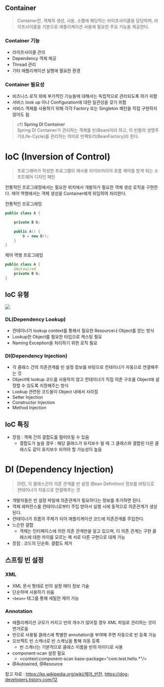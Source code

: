 ## Container
> Container란, 객체의 생성, 사용, 소멸에 해당하는 라이프사이클을 담당하며, 라이프사이클을 기본으로 애플리케이션 사용에 필요한 주요 기능을 제공한다.

### Container 기능
- 라이프사이클 관리
- Dependency 객체 제공
- Thread 관리
- 기타 애플리케이션 실행에 필요한 환경

### Container 필요성
- 비즈니스 로직 외에 부가적인 기능들에 대해서는 독립적으로 관리되도록 하기 위함
- 서비스 look up 이나 Configuration에 대한 일관성을 갖기 위함
- 서비스 객체를 사용하기 위해 각각 Factory 또는 Singleton 패턴을 직접 구현하지 않아도 됨

> cf) <b>Spring DI Container</b> <br>
> Spring DI Container가 관리하는 객체를 빈(Bean)이라 하고, 이 빈들의 생명주기(Life-Cycle)를 관리하는 의미로 빈팩토리(BeanFactory)라 한다.

# IoC (Inversion of Control)
> 프로그래머가 작성한 프로그램이 재사용 라이브러리의 흐름 제어를 받게 되는 소프트웨어 디자인 패턴

전통적인 프로그래밍에서는 필요한 위치에서 개발자가 필요한 객체 생성 로직을 구현한다.
제어 역행에서는 객체 생성을 Container에게 위임하여 처리한다.

전통적인 프로그래밍
```java
public class A {
    
    private B b;
    
    public A() {
        b = new B();
    }
}
```

제어 역행 프로그래밍
```java
public class A {
    @Autowired
    private B b;
}
```

## IoC 유형
<img src="https://user-images.githubusercontent.com/45252618/199264594-382051a3-cf5a-4782-965b-4c4c3213bda7.png">

### DL(Dependency Lookup)
- 컨테이너가 lookup context를 통해서 필요한 Resource나 Object를 얻는 방식
- Lookup한 Object를 필요한 타입으로 캐스팅 필요
- Naming Exception을 처리하기 위한 로직 필요
  
### DI(Dependency Injection)
- 각 클래스 간의 의존관계를 빈 설정 정보를 바탕으로 컨테이너가 자동으로 연결해주는 것 
- Object에 lookup 코드를 사용하지 않고 컨테이너가 직접 의존 구조를 Object에 설정할 수 있도록 지정해주는 방식 
- Lookup 관련된 코드들이 Object 내에서 사라짐
- Setter Injection 
- Constructor Injection 
- Method Injection

## IoC 특징
- 장점 : 객체 간의 결합도를 떨어뜨릴 수 있음
    - 결합도가 높을 경우 : 해당 클래스가 유지보수 될 때 그 클래스와 결합된 다른 클래스도 같이 유지보수 되어야 할 가능성이 높음

# DI (Dependency Injection)
> DI란, 각 클래스간의 의존 관계를 빈 설정 (Bean Definition) 정보를 바탕으로 컨테이너가 자동으로 연결해주는 것
- 개발자들은 빈 설정 파일에 의존관계가 필요하다는 정보를 추가하면 된다.
- 객체 레퍼런스를 컨테이너로부터 주입 받아서 실행 시에 동적으로 의존관계가 생성된다.
- 컨테이너가 흐름의 주체가 되어 애플리케이션 코드에 의존관계를 주입한다. 
- 느슨한 결합
  - 객체는 인터페이스에 의한 의존 관계만을 알고 있으며, 이 의존 관계는 구현 클래스에 대한 차이를 모르는 채 서로 다른 구현으로 대체 가능
- 장점 : 코드의 단순화. 결합도 제거

## 스프링 빈 설정
### XML
- XML 문서 형태로 빈의 설정 메타 정보 기술
- 단순하며 사용하기 쉬움
- `<bean>` 태그를 통해 세밀한 제어 가능

### Annotation
- 애플리케이션 규모가 커지고 빈의 개수가 많아질 경우 XML 파일로 관리하는 것이 번거로움
- 빈으로 사용될 클래스에 특별한 annotation을 부여해 주면 자동으로 빈 등록 가능
- 오브젝트 빈 스캐너로 빈 스캐닝을 통해 자동 등록
  - 빈 스캐너는 기본적으로 클래스 이름을 빈의 아이디로 사용
- component-scan 설정 필요
  - <context:component-scan base-package="com.test.hello.*"/>
- @Autowired, @Resource

참고 자료 : https://ko.wikipedia.org/wiki/제어_반전, https://dog-developers.tistory.com/12